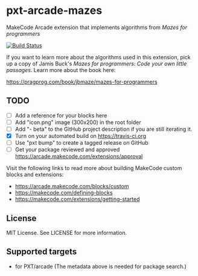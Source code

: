 # pxt-arcade-mazes

MakeCode Arcade extension that implements algorithms from
_Mazes for programmers_

[![Build Status](https://travis-ci.com/robo-technical-group/pxt-arcade-mazes.svg?branch=master)](https://travis-ci.com/robo-technical-group/pxt-arcade-mazes)

If you want to learn more about the algorithms used in this extension,
pick up a copy of Jamis Buck's _Mazes for programmers: Code your own little passages_.
Learn more about the book here:

https://pragprog.com/book/jbmaze/mazes-for-programmers

## TODO

- [ ] Add a reference for your blocks here
- [ ] Add "icon.png" image (300x200) in the root folder
- [ ] Add "- beta" to the GitHub project description if you are still iterating it.
- [X] Turn on your automated build on https://travis-ci.org
- [ ] Use "pxt bump" to create a tagged release on GitHub
- [ ] Get your package reviewed and approved https://arcade.makecode.com/extensions/approval

Visit the following links to read more about building MakeCode custom blocks and extensions:

- https://arcade.makecode.com/blocks/custom
- https://makecode.com/defining-blocks
- https://makecode.com/extensions/getting-started

## License

MIT License. See LICENSE for more information.

## Supported targets

* for PXT/arcade
(The metadata above is needed for package search.)

